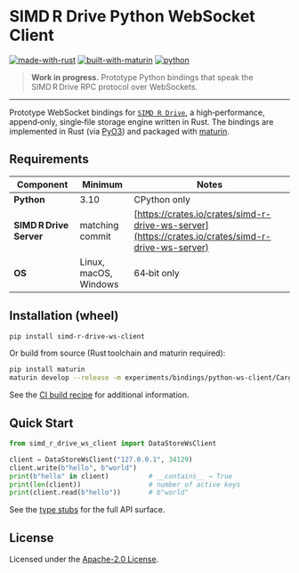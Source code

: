 # SIMD R Drive Python WebSocket Client

[![made-with-rust](https://img.shields.io/badge/Made%20with-Rust-black?logo=Rust)](https://www.rust-lang.org)
[![built-with-maturin](https://img.shields.io/badge/Built%20with-maturin-orange)](https://github.com/PyO3/maturin)
[![python](https://img.shields.io/badge/Python-3.10%2B-blue?logo=python)](https://www.python.org)

> **Work in progress.** Prototype Python bindings that speak the
> SIMD R Drive RPC protocol over WebSockets.

---

Prototype WebSocket bindings for [`SIMD R Drive`](https://crates.io/crates/simd-r-drive),
a high‑performance, append‑only, single‑file storage engine written in Rust.
The bindings are implemented in Rust (via [PyO3](https://github.com/PyO3/pyo3)) and packaged with
[maturin](https://github.com/PyO3/maturin).

## Requirements

| Component               | Minimum               | Notes                                                                                              |
| ----------------------- | --------------------- | -------------------------------------------------------------------------------------------------- |
| **Python**              | 3.10                  | CPython only                                                                                       |
| **SIMD R Drive Server** | matching commit       | [https://crates.io/crates/simd-r-drive-ws-server](https://crates.io/crates/simd-r-drive-ws-server) |
| **OS**                  | Linux, macOS, Windows | 64‑bit only                                                                                        |

## Installation (wheel)

```bash
pip install simd-r-drive-ws-client
```

Or build from source (Rust toolchain and maturin required):

```bash
pip install maturin
maturin develop --release -m experiments/bindings/python-ws-client/Cargo.toml
```

See the [CI build recipe](https://github.com/jzombie/rust-simd-r-drive/blob/main/.github/workflows/python-net-release.yml) for additional information.

## Quick Start

```python
from simd_r_drive_ws_client import DataStoreWsClient

client = DataStoreWsClient("127.0.0.1", 34129)
client.write(b"hello", b"world")
print(b"hello" in client)          # __contains__ → True
print(len(client))                 # number of active keys
print(client.read(b"hello"))       # b"world"
```

See the [type stubs](https://github.com/jzombie/rust-simd-r-drive/blob/main/experiments/bindings/python-ws-client/simd_r_drive_ws_client/data_store_ws_client.pyi)
for the full API surface.


## License

Licensed under the [Apache-2.0 License](https://github.com/jzombie/rust-simd-r-drive/blob/main/experiments/bindings/python-ws-client/LICENSE).
